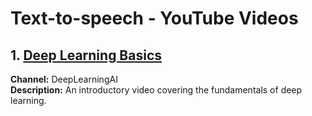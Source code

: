 # Text-to-speech - YouTube Videos

## 1. [Deep Learning Basics](https://www.youtube.com/watch?v=example1)
   **Channel:** DeepLearningAI  
   **Description:** An introductory video covering the fundamentals of deep learning.
